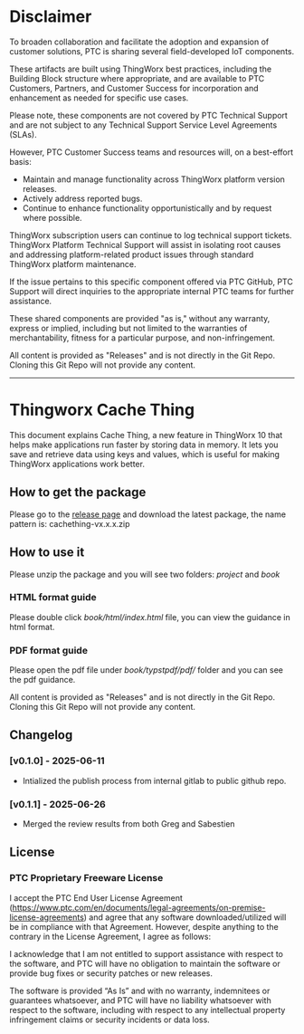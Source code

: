 # Disclaimer

To broaden collaboration and facilitate the adoption and expansion of customer solutions, PTC is sharing several field-developed IoT components. 

These artifacts are built using ThingWorx best practices, including the Building Block structure where appropriate, and are available to PTC Customers, Partners, and Customer Success for incorporation and enhancement as needed for specific use cases.

Please note, these components are not covered by PTC Technical Support and are not subject to any Technical Support Service Level Agreements (SLAs). 

However, PTC Customer Success teams and resources will, on a best-effort basis:

* Maintain and manage functionality across ThingWorx platform version releases.
* Actively address reported bugs.
* Continue to enhance functionality opportunistically and by request where possible.

ThingWorx subscription users can continue to log technical support tickets. ThingWorx Platform Technical Support will assist in isolating root causes and addressing platform-related product issues through standard ThingWorx platform maintenance. 

If the issue pertains to this specific component offered via PTC GitHub, PTC Support will direct inquiries to the appropriate internal PTC teams for further assistance.

These shared components are provided "as is," without any warranty, express or implied, including but not limited to the warranties of merchantability, fitness for a particular purpose, and non-infringement.

All content is provided as "Releases" and is not directly in the Git Repo.  Cloning this Git Repo will not provide any content.

--------


# Thingworx Cache Thing


This document explains Cache Thing, a new feature in ThingWorx 10 that helps make applications run faster by storing data in memory. It lets you save and retrieve data using keys and values, which is useful for making ThingWorx applications work better.



## How to get the package

Please go to the [release page](https://github.com/PTCInc/cachething/releases) and download the latest package, the name pattern is: cachething-vx.x.x.zip



## How to use it

Please unzip the package and you will see two folders: *project* and *book*



### HTML format guide

Please double click *book/html/index.html* file, you can view the guidance in html format.



### PDF format guide

Please open the pdf file under *book/typstpdf/pdf/* folder and you can see the pdf guidance.



All content is provided as "Releases" and is not directly in the Git Repo.  Cloning this Git Repo will not provide any content.



## Changelog

### [v0.1.0] - 2025-06-11

- Intialized the publish process from internal gitlab to public github repo.

### [v0.1.1] - 2025-06-26

- Merged the review results from both Greg and Sabestien



## License

### PTC Proprietary Freeware License

I accept the PTC End User License Agreement (https://www.ptc.com/en/documents/legal-agreements/on-premise-license-agreements) and agree that any software downloaded/utilized will be in compliance with that Agreement.  However, despite anything to the contrary in the License Agreement, I agree as follows:

I acknowledge that I am not entitled to support assistance with respect to the software, and PTC will have no obligation to maintain the software or provide bug fixes or security patches or new releases.

The software is provided “As Is” and with no warranty, indemnitees or guarantees whatsoever, and PTC will have no liability whatsoever with respect to the software, including with respect to any intellectual property infringement claims or security incidents or data loss.
